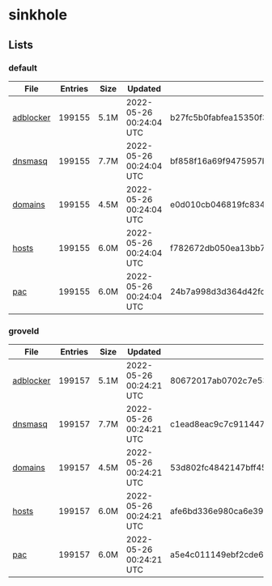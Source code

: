 # sinkhole

## Lists

### default

|File|Entries|Size|Updated|Hash|
|-|-|-|-|-|
|[adblocker](https://raw.githubusercontent.com/groveld/sinkhole/lists/default/adblocker.txt)|199155|5.1M|2022-05-26 00:24:04 UTC|b27fc5b0fabfea15350f3ee2d3c9178bcd0b6901ece097bcaa5007977cafe0e6|
|[dnsmasq](https://raw.githubusercontent.com/groveld/sinkhole/lists/default/dnsmasq.txt)|199155|7.7M|2022-05-26 00:24:04 UTC|bf858f16a69f9475957b9c39981e8f108e4311c0b3b8f69dd53ae65804a514ca|
|[domains](https://raw.githubusercontent.com/groveld/sinkhole/lists/default/domains.txt)|199155|4.5M|2022-05-26 00:24:04 UTC|e0d010cb046819fc834266efb7eefd94b3fae14482ada38032a27a96b5d77f94|
|[hosts](https://raw.githubusercontent.com/groveld/sinkhole/lists/default/hosts.txt)|199155|6.0M|2022-05-26 00:24:04 UTC|f782672db050ea13bb7b0679d9e6135058c1d195b8b4afc815231eeeafffa2f7|
|[pac](https://raw.githubusercontent.com/groveld/sinkhole/lists/default/pac.txt)|199155|6.0M|2022-05-26 00:24:04 UTC|24b7a998d3d364d42fc70c0f013f8d93e1c39a7bd8ad6f33ea5ee206dadf668f|

### groveld

|File|Entries|Size|Updated|Hash|
|-|-|-|-|-|
|[adblocker](https://raw.githubusercontent.com/groveld/sinkhole/lists/groveld/adblocker.txt)|199157|5.1M|2022-05-26 00:24:21 UTC|80672017ab0702c7e5353d18a30bda9b137bc613d8f32c48a7efd1076739f6c2|
|[dnsmasq](https://raw.githubusercontent.com/groveld/sinkhole/lists/groveld/dnsmasq.txt)|199157|7.7M|2022-05-26 00:24:21 UTC|c1ead8eac9c7c91144752f305a1dc3287c64b65935e2043dfc223a5f01113a7f|
|[domains](https://raw.githubusercontent.com/groveld/sinkhole/lists/groveld/domains.txt)|199157|4.5M|2022-05-26 00:24:21 UTC|53d802fc4842147bff45d270e994d140f561b61ea87b9b72acde29abec29594f|
|[hosts](https://raw.githubusercontent.com/groveld/sinkhole/lists/groveld/hosts.txt)|199157|6.0M|2022-05-26 00:24:21 UTC|afe6bd336e980ca6e39dfc84500453cee6db1a005587123a6df0eabce31a5ece|
|[pac](https://raw.githubusercontent.com/groveld/sinkhole/lists/groveld/pac.txt)|199157|6.0M|2022-05-26 00:24:21 UTC|a5e4c011149ebf2cde6ee28d803dd22fe88fab8c0cd6a6a24b2f07d0f35c3291|

